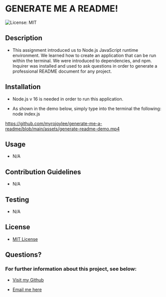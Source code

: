 # GENERATE ME A README!

![License: MIT](https://img.shields.io/badge/License-MIT-yellow.svg)

## Description

- This assignment introduced us to Node.js JavaScript runtime environment. We learned how to create an application that can be run within the terminal. We were introduced to dependencies, and npm. Inquirer was installed and used to ask questions in order to generate a professional README document for any project.

## Installation

- Node.js v 16 is needed in order to run this application.

- As shown in the demo below, simply type into the terminal the following:
  node index.js

https://github.com/myrojoylee/generate-me-a-readme/blob/main/assets/generate-readme-demo.mp4

## Usage

- N/A

## Contribution Guidelines

- N/A

## Testing

- N/A

## License

- [MIT License](https://opensource.org/licenses/MIT)

## Questions?

### For further information about this project, see below:

- [Visit my Github](https://github.com/myrojoylee)

- [Email me here](mailto:myro.joy.olida.092282@gmail.com)
